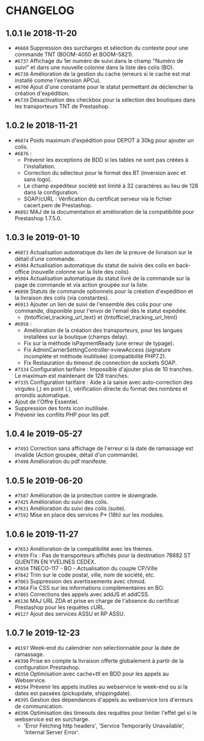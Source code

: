 




# CHANGELOG




## 1.0.1 le 2018-11-20

- `#6660` Suppression des surcharges et sélection du contexte pour une commande TNT (BOOM-4050 et BOOM-5821).
- `#6737` Affichage du 1er numéro de suivi dans le champ "Numéro de suivi" et dans une nouvelle colonne dans la liste des colis (BO).
- `#6738` Amélioration de la gestion du cache (erreurs si le cache est mal installé comme l'extension APCu).
- `#6700` Ajout d'une constante pour le statut permettant de déclencher la création d'expédition.
- `#6739` Désactivation des checkbox pour la sélection des boutiques dans les transporteurs TNT de Prestashop.




## 1.0.2 le 2018-11-21

- `#6874` Poids maximum d'expédition pour DEPOT à 30kg pour ajouter un colis.
- `#6876` :
  - Prévenir les exceptions de BDD si les tables ne sont pas créées à l'installation.
  - Correction du sélecteur pour le format des BT (inversion avec et sans logo).
  - Le champ expéditeur société est limité à 32 caractères au lieu de 128 dans la configuration.
  - SOAP/cURL : Vérification du certificat serveur via le fichier cacert.pem de Prestashop.
- `#6892` MAJ de la documentation et amélioration de la compatibilité pour Prestashop 1.7.5.0.




## 1.0.3 le 2019-01-10

- `#6073` Actualisation automatique du lien de la preuve de livraison sur le détail d'une commande.
- `#5984` Actualisation automatique du statut de suivis des colis en back-office (nouvelle colonne sur la liste des colis).
- `#5984` Actualisation automatique du statut livré de la commande sur la page de commande et via action groupée sur la liste.
- `#6898` Statuts de commande optionnels pour la création d'expédition et la livraison des colis (via constantes).
- `#6913` Ajouter un lien de suivi de l'ensemble des colis pour une commande, disponible pour l'envoi de l'email dès le statut expédiée.
  - {tntofficiel_tracking_url_text} et {tntofficiel_tracking_url_html}
- `#6958` :
  - Amélioration de la création des transporteurs, pour les langues installées sur la boutique (champs delay).
  - Fix sur la méthode isPaymentReady (une erreur de typage).
  - Fix AdminCarrierSettingController->viewAccess (signature incomplète et méthode inutilisée) (compatibilité PHP7.2).
  - Fix Restauration du timeout de connection de sockets SOAP.
- `#7334` Configuration tarifaire : Impossible d'ajouter plus de 10 tranches. Le maximum est maintenant de 128 tranches.
- `#7335` Configuration tarifaire : Aide à la saisie avec auto-correction des virgules (,) en point (.), vérification directe du format des nombres et arrondis automatique.
- Ajout de l'Offre Essentiel.
- Suppression des fonts icon inutilisée.
- Prévenir les conflits PHP pour les pdf.




## 1.0.4 le 2019-05-27

- `#7493` Correction sans affichage de l'erreur si la date de ramassage est invalide (Action groupée, détail d'un commande).
- `#7498` Amélioration du pdf manifeste.




## 1.0.5 le 2019-06-20

- `#7587` Amélioration de la protection contre le downgrade.
- `#7425` Amélioration du suivi des colis.
- `#7631` Amélioration du suivi des colis (suite).
- `#7592` Mise en place des services P* (18h) sur les modules.




## 1.0.6 le 2019-11-27

- `#7653` Amélioration de la compatibilité avec les thèmes.
- `#7699` Fix : Pas de transporteurs affichés pour la destination 78882 ST QUENTIN EN YVELINES CEDEX.
- `#7650` TNECO-117 - BO - Actualisation du couple CP/Ville
- `#7842` Trim sur le code postal, ville, nom de société, etc.
- `#7863` Suppression des avertissements avec chmod.
- `#7864` Fix CSS sur les informations complémentaires en BO.
- `#7865` Corrections des appels avec addJS et addCSS.
- `#8136` MAJ URL ZDA et prise en charge de l'absence du certificat Prestashop pour les requêtes cURL.
- `#8127` Ajout des services ASSU et RP ASSU.




## 1.0.7 le 2019-12-23

- `#8197` Week-end du calendrier non sélectionnable pour la date de ramassage.
- `#8390` Prise en compte la livraison offerte globalement à partir de la configuration Prestashop.
- `#8350` Optimisation avec cache+ttl en BDD pour les appels au Webservice.
- `#8394` Prévenir les appels inutiles au webservice le week-end ou si la dates est passées (pickupdate, shippingdate).
- `#8395` Gestion des dépendances d'appels au webservice lors d'erreurs de communication.
- `#8396` Optimisation des timeouts des requêtes pour limiter l'effet gel si le webservice est en surcharge.
  - 'Error Fetching http headers', 'Service Temporarily Unavailable', 'Internal Server Error'.